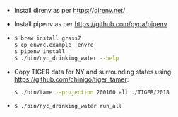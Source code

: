 - Install direnv as per https://direnv.net/
- Install pipenv as per https://github.com/pypa/pipenv
-
  ```sh
  $ brew install grass7
  $ cp envrc.example .envrc
  $ pipenv install
  $ ./bin/nyc_drinking_water --help
  ```

- Copy TIGER data for NY and surrounding states using https://github.com/chinigo/tiger_tamer:
  ```sh
  $ ./bin/tame --projection 200100 all ./TIGER/2018
  ```
-
  ```sh
  $ ./bin/nyc_drinking_water run_all
  ```
